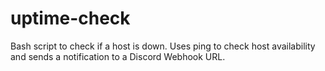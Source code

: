# uptime-check
Bash script to check if a host is down. Uses ping to check host availability and sends a notification to a Discord Webhook URL.